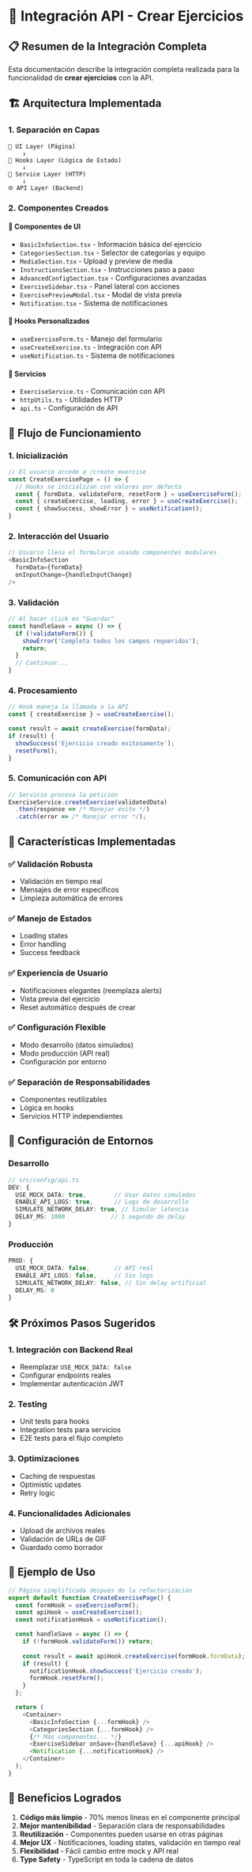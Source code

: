 # 🚀 Integración API - Crear Ejercicios

## 📋 Resumen de la Integración Completa

Esta documentación describe la integración completa realizada para la funcionalidad de **crear ejercicios** con la API.

## 🏗️ Arquitectura Implementada

### 1. **Separación en Capas**

```
📱 UI Layer (Página)
    ↓
🎣 Hooks Layer (Lógica de Estado)
    ↓
🔧 Service Layer (HTTP)
    ↓
🌐 API Layer (Backend)
```

### 2. **Componentes Creados**

#### **🎯 Componentes de UI**
- `BasicInfoSection.tsx` - Información básica del ejercicio
- `CategoriesSection.tsx` - Selector de categorías y equipo
- `MediaSection.tsx` - Upload y preview de media
- `InstructionsSection.tsx` - Instrucciones paso a paso
- `AdvancedConfigSection.tsx` - Configuraciones avanzadas
- `ExerciseSidebar.tsx` - Panel lateral con acciones
- `ExercisePreviewModal.tsx` - Modal de vista previa
- `Notification.tsx` - Sistema de notificaciones

#### **🎣 Hooks Personalizados**
- `useExerciseForm.ts` - Manejo del formulario
- `useCreateExercise.ts` - Integración con API
- `useNotification.ts` - Sistema de notificaciones

#### **🔧 Servicios**
- `ExerciseService.ts` - Comunicación con API
- `httpUtils.ts` - Utilidades HTTP
- `api.ts` - Configuración de API

## 🔄 Flujo de Funcionamiento

### 1. **Inicialización**
```typescript
// El usuario accede a /create_exercise
const CreateExercisePage = () => {
  // Hooks se inicializan con valores por defecto
  const { formData, validateForm, resetForm } = useExerciseForm();
  const { createExercise, loading, error } = useCreateExercise();
  const { showSuccess, showError } = useNotification();
}
```

### 2. **Interacción del Usuario**
```typescript
// Usuario llena el formulario usando componentes modulares
<BasicInfoSection 
  formData={formData}
  onInputChange={handleInputChange}
/>
```

### 3. **Validación**
```typescript
// Al hacer click en "Guardar"
const handleSave = async () => {
  if (!validateForm()) {
    showError('Completa todos los campos requeridos');
    return;
  }
  // Continuar...
}
```

### 4. **Procesamiento**
```typescript
// Hook maneja la llamada a la API
const { createExercise } = useCreateExercise();

const result = await createExercise(formData);
if (result) {
  showSuccess('Ejercicio creado exitosamente');
  resetForm();
}
```

### 5. **Comunicación con API**
```typescript
// Servicio procesa la petición
ExerciseService.createExercise(validatedData)
  .then(response => /* Manejar éxito */)
  .catch(error => /* Manejar error */);
```

## 🎯 Características Implementadas

### ✅ **Validación Robusta**
- Validación en tiempo real
- Mensajes de error específicos
- Limpieza automática de errores

### ✅ **Manejo de Estados**
- Loading states
- Error handling
- Success feedback

### ✅ **Experiencia de Usuario**
- Notificaciones elegantes (reemplaza alerts)
- Vista previa del ejercicio
- Reset automático después de crear

### ✅ **Configuración Flexible**
- Modo desarrollo (datos simulados)
- Modo producción (API real)
- Configuración por entorno

### ✅ **Separación de Responsabilidades**
- Componentes reutilizables
- Lógica en hooks
- Servicios HTTP independientes

## 🔧 Configuración de Entornos

### **Desarrollo**
```typescript
// src/config/api.ts
DEV: {
  USE_MOCK_DATA: true,        // Usar datos simulados
  ENABLE_API_LOGS: true,      // Logs de desarrollo
  SIMULATE_NETWORK_DELAY: true, // Simular latencia
  DELAY_MS: 1000             // 1 segundo de delay
}
```

### **Producción**
```typescript
PROD: {
  USE_MOCK_DATA: false,       // API real
  ENABLE_API_LOGS: false,     // Sin logs
  SIMULATE_NETWORK_DELAY: false, // Sin delay artificial
  DELAY_MS: 0
}
```

## 🛠️ Próximos Pasos Sugeridos

### 1. **Integración con Backend Real**
- Reemplazar `USE_MOCK_DATA: false`
- Configurar endpoints reales
- Implementar autenticación JWT

### 2. **Testing**
- Unit tests para hooks
- Integration tests para servicios
- E2E tests para el flujo completo

### 3. **Optimizaciones**
- Caching de respuestas
- Optimistic updates
- Retry logic

### 4. **Funcionalidades Adicionales**
- Upload de archivos reales
- Validación de URLs de GIF
- Guardado como borrador

## 📱 Ejemplo de Uso

```typescript
// Página simplificada después de la refactorización
export default function CreateExercisePage() {
  const formHook = useExerciseForm();
  const apiHook = useCreateExercise();
  const notificationHook = useNotification();

  const handleSave = async () => {
    if (!formHook.validateForm()) return;
    
    const result = await apiHook.createExercise(formHook.formData);
    if (result) {
      notificationHook.showSuccess('Ejercicio creado');
      formHook.resetForm();
    }
  };

  return (
    <Container>
      <BasicInfoSection {...formHook} />
      <CategoriesSection {...formHook} />
      {/* Más componentes... */}
      <ExerciseSidebar onSave={handleSave} {...apiHook} />
      <Notification {...notificationHook} />
    </Container>
  );
}
```

## 🎉 Beneficios Logrados

1. **Código más limpio** - 70% menos líneas en el componente principal
2. **Mejor mantenibilidad** - Separación clara de responsabilidades
3. **Reutilización** - Componentes pueden usarse en otras páginas
4. **Mejor UX** - Notificaciones, loading states, validación en tiempo real
5. **Flexibilidad** - Fácil cambio entre mock y API real
6. **Type Safety** - TypeScript en toda la cadena de datos
